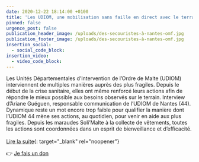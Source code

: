 ```yaml
---
date: 2020-12-22 18:14:00 +0100
title: 'Les UDIOM, une mobilisation sans faille en direct avec le terrain'
pinned: false
urgence_post: false
publication_header_image: /uploads/des-secouristes-à-nantes-omf.jpg
publication_footer_image: /uploads/des-secouristes-à-nantes-omf.jpg
insertion_social:
  - social_code_block:
insertion_video:
  - video_code_block:
---
```


Les Unités Départementales d’Intervention de l’Ordre de Malte (UDIOM) interviennent de multiples mani&egrave;res aupr&egrave;s des plus fragiles. Depuis le début de la crise sanitaire, elles ont m&ecirc;me renforcé leurs actions afin de répondre le mieux possible aux besoins observés sur le terrain. Interview d’Ariane Guéguen, responsable communication de l’UDIOM de Nantes (44).<br>Dynamique reste un mot encore trop faible pour qualifier la mani&egrave;re dont l’UDIOM 44 m&egrave;ne ses actions, au quotidien, pour venir en aide aux plus fragiles. Depuis les maraudes Soli’Malte &agrave; la collecte de v&ecirc;tements, toutes les actions sont coordonnées dans un esprit de bienveillance et d’efficacité.<br><br>[Lire la suite](https://www.ordredemaltefrance.org/actualites/solidarite/nantes-les-secouristes-benevoles-acteurs-essentiels-de-la-lutte-contre-le-covid-19){: target="_blank" rel="noopener"}

👉&nbsp;[Je fais un don](https://don.ordredemaltefrance.org/b/mon-don)
